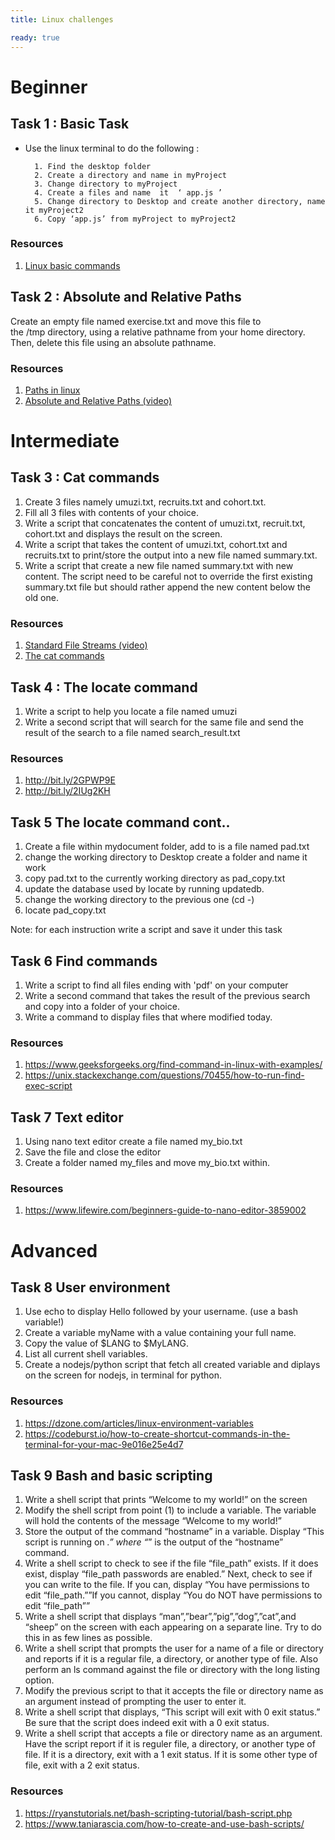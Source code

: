 ```yaml
---
title: Linux challenges

ready: true
---
```

# Beginner

## Task 1 : Basic Task

- Use the linux terminal to do the following :

      	1. Find the desktop folder
      	2. Create a directory and name in myProject
      	3. Change directory to myProject
      	4. Create a files and name  it  ‘ app.js ’
      	5. Change directory to Desktop and create another directory, name it myProject2
      	6. Copy ‘app.js’ from myProject to myProject2

### Resources

1. [Linux basic commands](https://www.makeuseof.com/tag/an-a-z-of-linux-40-essential-commands-you-should-know/)

## Task 2 : Absolute and Relative Paths

Create an empty file named exercise.txt and move this file to the /tmp directory, using a relative pathname from your home directory. Then, delete this file using an absolute pathname.

### Resources

1. [Paths in linux](http://www.linfo.org/path.html)
2. [Absolute and Relative Paths (video)](https://www.youtube.com/watch?v=ephId3mYu9o)

# Intermediate


## Task 3 : Cat commands

1. Create 3 files namely umuzi.txt, recruits.txt and cohort.txt.
2. Fill all 3 files with contents of your choice.
3. Write a script that concatenates the content of umuzi.txt, recruit.txt, cohort.txt and displays the result on the screen.
4. Write a script that takes the content of umuzi.txt, cohort.txt and recruits.txt to print/store the output into a new file named summary.txt.
5. Write a script that create a new file named summary.txt with new content. The script need to be careful not to override the first existing summary.txt file but should rather append the new content below the old one.

### Resources

1. [Standard File Streams (video)](https://www.youtube.com/watch?v=shFMEJJ_fpU)
2. [The cat commands](http://www.linfo.org/cat.html)

## Task 4 : The locate command

1. Write a script to help you locate a file named umuzi
2. Write a second script that will search for the same file and send the result of the search to a file named search_result.txt

### Resources

1. http://bit.ly/2GPWP9E
2. http://bit.ly/2IUg2KH

## Task 5 The locate command cont..

1. Create a file within mydocument folder, add to is a file named pad.txt
2. change the working directory to Desktop create a folder and name it work
3. copy pad.txt to the currently working directory as pad_copy.txt
4. update the database used by locate by running updatedb.
5. change the working directory to the previous one (cd -)
6. locate pad_copy.txt

Note: for each instruction write a script and save it under this task

## Task 6 Find commands
1. Write a script to find all files ending with 'pdf' on your computer
2. Write a second command that takes the result of the previous search and copy  into a folder of your choice. 
3. Write a command to display files that where modified today.

### Resources 

1. https://www.geeksforgeeks.org/find-command-in-linux-with-examples/
2. https://unix.stackexchange.com/questions/70455/how-to-run-find-exec-script



## Task 7 Text editor

1. Using nano text editor create a file named my_bio.txt
2. Save the file and close the editor
3. Create a folder named my_files and move my_bio.txt within.

### Resources

1. https://www.lifewire.com/beginners-guide-to-nano-editor-3859002

# Advanced


## Task 8 User environment

1. Use echo to display Hello followed by your username. (use a bash variable!)
2. Create a variable myName with a value containing your full name.
3. Copy the value of $LANG to $MyLANG.
4. List all current shell variables.
5. Create a nodejs/python script that fetch all created variable and diplays on the screen for nodejs, in terminal for python.

### Resources

1. https://dzone.com/articles/linux-environment-variables
2. https://codeburst.io/how-to-create-shortcut-commands-in-the-terminal-for-your-mac-9e016e25e4d7

## Task 9 Bash and basic scripting

1. Write a shell script that prints “Welcome to my world!” on the screen
2. Modify the shell script from point (1) to include a variable. The variable will hold the contents of the message “Welcome to my world!”
3. Store the output of the command “hostname” in a variable. Display “This script is running on _.” where “_” is the output of the “hostname” command.
4. Write a shell script to check to see if the file “file_path” exists. If it does exist, display “file_path passwords are enabled.” Next, check to see if you can write to the file. If you can, display “You have permissions to edit “file_path.””If you cannot, display “You do NOT have permissions to edit “file_path””
5. Write a shell script that displays “man”,”bear”,”pig”,”dog”,”cat”,and “sheep” on the screen with each appearing on a separate line. Try to do this in as few lines as possible.
6. Write a shell script that prompts the user for a name of a file or directory and reports if it is a regular file, a directory, or another type of file. Also perform an ls command against the file or directory with the long listing option.
7. Modify the previous script to that it accepts the file or directory name as an argument instead of prompting the user to enter it.
8. Write a shell script that displays, “This script will exit with 0 exit status.” Be sure that the script does indeed exit with a 0 exit status.
9. Write a shell script that accepts a file or directory name as an argument. Have the script report if it is reguler file, a directory, or another type of file. If it is a directory, exit with a 1 exit status. If it is some other type of file, exit with a 2 exit status.

### Resources

1. https://ryanstutorials.net/bash-scripting-tutorial/bash-script.php
2. https://www.taniarascia.com/how-to-create-and-use-bash-scripts/
